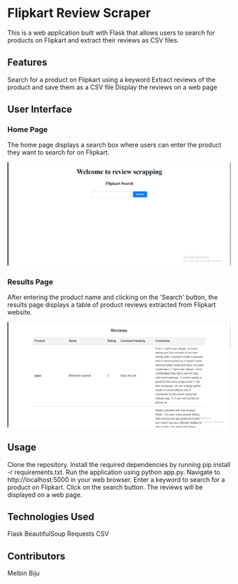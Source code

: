 # Flipkart Review Scraper
This is a web application built with Flask that allows users to search for products on Flipkart and extract their reviews as CSV files.

## Features
Search for a product on Flipkart using a keyword
Extract reviews of the product and save them as a CSV file
Display the reviews on a web page

## User Interface

### Home Page
The home page displays a search box where users can enter the product they want to search for on Flipkart. 

![Home Page](https://github.com/melbinbiju1/Flipkart-Review-Scrapper/blob/main/Documents/homepage.png)

### Results Page
After entering the product name and clicking on the 'Search' button, the results page displays a table of product reviews extracted from Flipkart website.

![Results Page](https://github.com/melbinbiju1/Flipkart-Review-Scrapper/blob/main/Documents/resultspage.png)

## Usage
Clone the repository.
Install the required dependencies by running pip install -r requirements.txt.
Run the application using python app.py.
Navigate to http://localhost:5000 in your web browser.
Enter a keyword to search for a product on Flipkart.
Click on the search button.
The reviews will be displayed on a web page.

## Technologies Used
Flask
BeautifulSoup
Requests
CSV

## Contributors
Melbin Biju